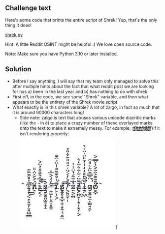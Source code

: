 ## Challenge text
Here's some code that prints the entire script of Shrek! Yup, that's the only thing it does!

[shrek.py](../../_resources/shrek.py)

Hint: A little Reddit OSINT might be helpful :) We love open source code.

Note: Make sure you have Python 3.10 or later installed.
## Solution
- Before I say anything, I will say that my team only managed to solve this after multiple hints about the fact that what reddit post we are looking for has a) been in the last year and b) has nothing to do with shrek
- First off, in the code, we see some "Shrek" variable, and then what appears to be the entirety of the Shrek movie script
- What exactly is in this shrek variable? A lot of zalgo, in fact so much that it is around 90000 characters long!
	- Side note: zalgo is text that abuses various unicode diacritic marks (like the - in ē) to place a crazy number of these overlayed marks onto the text to make it extremely messy. For example,  `Ţ̵̨̛͎͔͎̪̱̦̺̪͍̳͆̇̊̋̄̑͌͜͜h̸̖́͐̐̈̇̎ì̴̢̛̛̮͔̣͑̅́͆̄͆̽̉̆͐͜͝͠ş̷̡̬̰͇̪͚̰̝̝͐ ̶̟̫̙̺̰̣͓̠̱͒̓̒͐̅͆͝͠ḯ̸̛̙̜͕͑̊̃͂̏̊̾̈́̑͌s̸̢̞̠̥͎̼̟͙̰̘̗͇͝͠ͅ ̸͕̪̰̞̩͑̂͐̓́́̈́́̎̎̏͋͆̉͘͘z̵̭͕͍̉̅͒͂́̔̈̾͗a̸̢͕͍̮̩͙̩͙̹͕̋̃͂̈́̆͒͛̑̇͛̚ͅͅl̴̰̗͖̀̅̀͆̽̒̒͑͑̄̎̈́̈́̉̕̕ģ̷̛͙͇̗̮̣͚̺̗̞̈̌̿̂̈̋̾̎̑o̸̥̼͆̋̋͌́̆̋͐̔̌̿͐͘` (if it isn't rendering properly: ![Screen Shot 2022-11-20 at 8.07.20 PM.png](../../_resources/Screen%20Shot%202022-11-20%20at%208.07.20%20PM.png))

